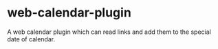 # web-calendar-plugin
A web calendar plugin which can read links and add them to the special date of calendar.

